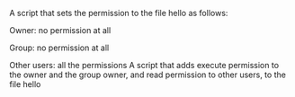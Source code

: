 A script that sets the permission to the file hello as follows:



Owner: no permission at all

Group: no permission at all

Other users: all the permissions
A script that adds execute permission to the owner and the group owner, and read permission to other users, to the file hello
